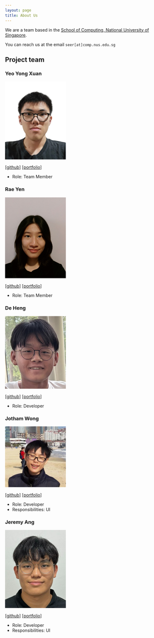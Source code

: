 ```yaml
---
layout: page
title: About Us
---
```


We are a team based in the [School of Computing, National University of Singapore](https://www.comp.nus.edu.sg).

You can reach us at the email `seer[at]comp.nus.edu.sg`

## Project team

### Yeo Yong Xuan

<img src="images/yoyongxuan.png" width="200px">

[[github](https://github.com/yoyongxuan)]
[[portfolio](team/johndoe.md)]

* Role: Team Member

### Rae Yen

<img src="images/meltedham.png" width="200px">

[[github](https://github.com/meltedham)]
[[portfolio](team/meltedham.md)]

* Role: Team Member

### De Heng

<img src="images/ndhhh.png" width="200px">

[[github](https://github.com/ndhhh)]
[[portfolio](team/ndhhh.md)]

* Role: Developer

### Jotham Wong

<img src="images/jothamwong.png" width="200px">

[[github](http://github.com/jothamwong)]
[[portfolio](team/jothamwong.md)]

* Role: Developer
* Responsibilities: UI

### Jeremy Ang

<img src="images/jeremy-a-0808.png" width="200px">

[[github](http://github.com/jeremy-a-0808)]
[[portfolio](team/jeremy-a-0808.md)]

* Role: Developer
* Responsibilities: UI

